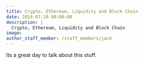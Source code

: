 ```yaml
---
title: Crypto, Ethereum, Liquidity and Block Chain
date: 2024-07-20 00:00:00
description: |
  Crypto, Ethereum, Liquidity and Block Chain
image:
author_staff_member: /staff_members/jack
---
```

Its a great day to talk about this stuff.